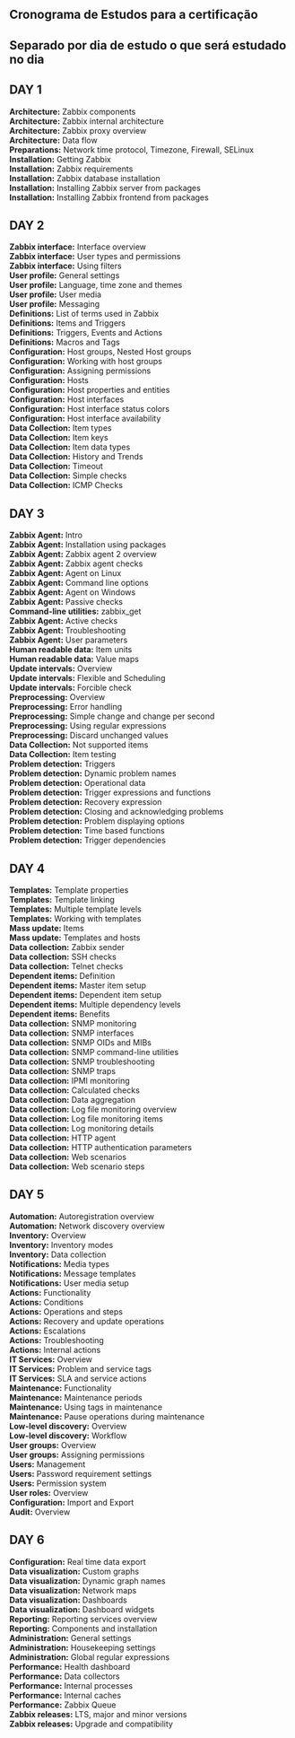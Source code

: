 ## Cronograma de Estudos para a certificação<br>

## **Separado por dia de estudo o que será estudado no dia**<br>

## **DAY 1**<br>
**Architecture:** Zabbix components<br>
**Architecture:** Zabbix internal architecture<br>
**Architecture:** Zabbix proxy overview<br>
**Architecture:** Data flow<br>
**Preparations:** Network time protocol, Timezone, Firewall, SELinux<br>
**Installation:** Getting Zabbix<br>
**Installation:** Zabbix requirements<br>
**Installation:** Zabbix database installation<br>
**Installation:** Installing Zabbix server from packages<br>
**Installation:** Installing Zabbix frontend from packages<br>

## **DAY 2**<br>
**Zabbix interface:** Interface overview<br>
**Zabbix interface:** User types and permissions<br>
**Zabbix interface:** Using filters<br>
**User profile:** General settings<br>
**User profile:** Language, time zone and themes<br>
**User profile:** User media<br>
**User profile:** Messaging<br>
**Definitions:** List of terms used in Zabbix<br>
**Definitions:** Items and Triggers<br>
**Definitions:** Triggers, Events and Actions<br>
**Definitions:** Macros and Tags<br>
**Configuration:** Host groups, Nested Host groups<br>
**Configuration:** Working with host groups<br>
**Configuration:** Assigning permissions<br>
**Configuration:** Hosts<br>
**Configuration:** Host properties and entities<br>
**Configuration:** Host interfaces<br>
**Configuration:** Host interface status colors<br>
**Configuration:** Host interface availability<br>
**Data Collection:** Item types<br>
**Data Collection:** Item keys<br>
**Data Collection:** Item data types<br>
**Data Collection:** History and Trends<br>
**Data Collection:** Timeout<br>
**Data Collection:** Simple checks<br>
**Data Collection:** ICMP Checks<br>

## **DAY 3**<br>
**Zabbix Agent:** Intro<br>
**Zabbix Agent:** Installation using packages<br>
**Zabbix Agent:** Zabbix agent 2 overview<br>
**Zabbix Agent:** Zabbix agent checks<br>
**Zabbix Agent:** Agent on Linux<br>
**Zabbix Agent:** Command line options<br>
**Zabbix Agent:** Agent on Windows<br>
**Zabbix Agent:** Passive checks<br>
**Command-line utilities:** zabbix_get<br>
**Zabbix Agent:** Active checks<br>
**Zabbix Agent:** Troubleshooting<br>
**Zabbix Agent:** User parameters<br>
**Human readable data:** Item units<br>
**Human readable data:** Value maps<br>
**Update intervals:** Overview<br>
**Update intervals:** Flexible and Scheduling<br>
**Update intervals:** Forcible check<br>
**Preprocessing:** Overview<br>
**Preprocessing:** Error handling<br>
**Preprocessing:** Simple change and change per second<br>
**Preprocessing:** Using regular expressions<br>
**Preprocessing:** Discard unchanged values<br>
**Data Collection:** Not supported items<br>
**Data Collection:** Item testing<br>
**Problem detection:** Triggers<br>
**Problem detection:** Dynamic problem names<br>
**Problem detection:** Operational data<br>
**Problem detection:** Trigger expressions and functions<br>
**Problem detection:** Recovery expression<br>
**Problem detection:** Closing and acknowledging problems<br>
**Problem detection:** Problem displaying options<br>
**Problem detection:** Time based functions<br>
**Problem detection:** Trigger dependencies<br>

## **DAY 4**<br>
**Templates:** Template properties<br>
**Templates:** Template linking<br>
**Templates:** Multiple template levels<br>
**Templates:** Working with templates<br>
**Mass update:** Items<br>
**Mass update:** Templates and hosts<br>
**Data collection:** Zabbix sender<br>
**Data collection:** SSH checks<br>
**Data collection:** Telnet checks<br>
**Dependent items:** Definition<br>
**Dependent items:** Master item setup<br>
**Dependent items:** Dependent item setup<br>
**Dependent items:** Multiple dependency levels<br>
**Dependent items:** Benefits<br>
**Data collection:** SNMP monitoring<br>
**Data collection:** SNMP interfaces<br>
**Data collection:** SNMP OIDs and MIBs<br>
**Data collection:** SNMP command-line utilities<br>
**Data collection:** SNMP troubleshooting<br>
**Data collection:** SNMP traps<br>
**Data collection:** IPMI monitoring<br>
**Data collection:** Calculated checks<br>
**Data collection:** Data aggregation<br>
**Data collection:** Log file monitoring overview<br>
**Data collection:** Log file monitoring items<br>
**Data collection:** Log monitoring details<br>
**Data collection:** HTTP agent<br>
**Data collection:** HTTP authentication parameters<br>
**Data collection:** Web scenarios<br>
**Data collection:** Web scenario steps<br>

## **DAY 5**<br>
**Automation:** Autoregistration overview<br>
**Automation:** Network discovery overview<br>
**Inventory:** Overview<br>
**Inventory:** Inventory modes<br>
**Inventory:** Data collection<br>
**Notifications:** Media types<br>
**Notifications:** Message templates<br>
**Notifications:** User media setup<br>
**Actions:** Functionality<br>
**Actions:** Conditions<br>
**Actions:** Operations and steps<br>
**Actions:** Recovery and update operations<br>
**Actions:** Escalations<br>
**Actions:** Troubleshooting<br>
**Actions:** Internal actions<br>
**IT Services:** Overview<br>
**IT Services:** Problem and service tags<br>
**IT Services:** SLA and service actions<br>
**Maintenance:** Functionality<br>
**Maintenance:** Maintenance periods<br>
**Maintenance:** Using tags in maintenance<br>
**Maintenance:** Pause operations during maintenance<br>
**Low-level discovery:** Overview<br>
**Low-level discovery:** Workflow<br>
**User groups:** Overview<br>
**User groups:** Assigning permissions<br>
**Users:** Management<br>
**Users:** Password requirement settings<br>
**Users:** Permission system<br>
**User roles:** Overview<br>
**Configuration:** Import and Export<br>
**Audit:** Overview<br>

## **DAY 6**<br>
**Configuration:** Real time data export<br>
**Data visualization:** Custom graphs<br>
**Data visualization:** Dynamic graph names<br>
**Data visualization:** Network maps<br>
**Data visualization:** Dashboards<br>
**Data visualization:** Dashboard widgets<br>
**Reporting:** Reporting services overview<br>
**Reporting:** Components and installation<br>
**Administration:** General settings<br>
**Administration:** Housekeeping settings<br>
**Administration:** Global regular expressions<br>
**Performance:** Health dashboard<br>
**Performance:** Data collectors<br>
**Performance:** Internal processes<br>
**Performance:** Internal caches<br>
**Performance:** Zabbix Queue<br>
**Zabbix releases:** LTS, major and minor versions<br>
**Zabbix releases:** Upgrade and compatibility<br>

